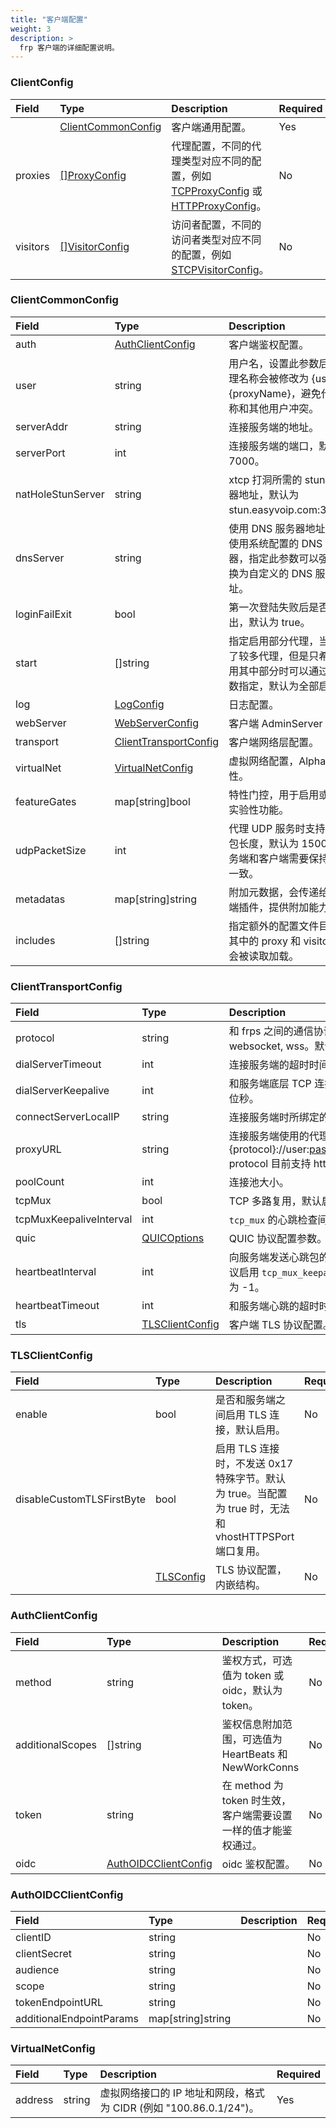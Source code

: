 ```yaml
---
title: "客户端配置"
weight: 3
description: >
  frp 客户端的详细配置说明。
---
```


### ClientConfig

| Field | Type | Description | Required |
| :--- | :--- | :--- | :--- |
| | [ClientCommonConfig](#clientcommonconfig) | 客户端通用配置。 | Yes |
| proxies | [[]ProxyConfig](../proxy) | 代理配置，不同的代理类型对应不同的配置，例如 [TCPProxyConfig](../proxy#tcpproxyconfig) 或 [HTTPProxyConfig](../proxy#httpproxyconfig)。 | No |
| visitors | [[]VisitorConfig](../visitor) | 访问者配置，不同的访问者类型对应不同的配置，例如 [STCPVisitorConfig](../visitor#stcpvisitorconfig)。 | No |

### ClientCommonConfig

| Field | Type | Description | Required |
| :--- | :--- | :--- | :--- |
| auth | [AuthClientConfig](#authclientconfig) | 客户端鉴权配置。 | No |
| user | string | 用户名，设置此参数后，代理名称会被修改为 {user}.{proxyName}，避免代理名称和其他用户冲突。 | No |
| serverAddr | string | 连接服务端的地址。 | No |
| serverPort | int | 连接服务端的端口，默认为 7000。 | No |
| natHoleStunServer | string | xtcp 打洞所需的 stun 服务器地址，默认为 stun.easyvoip.com:3478。 | No |
| dnsServer | string | 使用 DNS 服务器地址，默认使用系统配置的 DNS 服务器，指定此参数可以强制替换为自定义的 DNS 服务器地址。 | No |
| loginFailExit | bool | 第一次登陆失败后是否退出，默认为 true。 | No |
| start | []string | 指定启用部分代理，当配置了较多代理，但是只希望启用其中部分时可以通过此参数指定，默认为全部启用。 | No |
| log | [LogConfig](../common#logconfig) | 日志配置。 | No |
| webServer | [WebServerConfig](../common#webserverconfig) | 客户端 AdminServer 配置。 | No |
| transport | [ClientTransportConfig](#clienttransportconfig) | 客户端网络层配置。 | No |
| virtualNet | [VirtualNetConfig](#virtualnetconfig) | 虚拟网络配置，Alpha 特性。 | No |
| featureGates | map[string]bool | 特性门控，用于启用或禁用实验性功能。 | No |
| udpPacketSize | int | 代理 UDP 服务时支持的最大包长度，默认为 1500，服务端和客户端需要保持配置一致。 | No |
| metadatas | map[string]string | 附加元数据，会传递给服务端插件，提供附加能力。 | No |
| includes | []string | 指定额外的配置文件目录，其中的 proxy 和 visitor 配置会被读取加载。 | No |

### ClientTransportConfig

| Field | Type | Description | Required |
| :--- | :--- | :--- | :--- |
| protocol | string | 和 frps 之间的通信协议，可选值为 tcp, kcp, quic, websocket, wss。默认为 tcp。 | No |
| dialServerTimeout | int | 连接服务端的超时时间，默认为 10s。 | No |
| dialServerKeepalive | int | 和服务端底层 TCP 连接的 keepalive 间隔时间，单位秒。 | No |
| connectServerLocalIP | string | 连接服务端时所绑定的本地 IP。 | No |
| proxyURL | string | 连接服务端使用的代理地址，格式为 {protocol}://user:passwd@192.168.1.128:8080 protocol 目前支持 http、socks5、ntlm。 | No |
| poolCount | int | 连接池大小。 | No |
| tcpMux | bool | TCP 多路复用，默认启用。 | No |
| tcpMuxKeepaliveInterval | int | `tcp_mux` 的心跳检查间隔时间。 | No |
| quic | [QUICOptions](../common#quicoptions) | QUIC 协议配置参数。 | No |
| heartbeatInterval | int | 向服务端发送心跳包的间隔时间，默认为 30s。建议启用 `tcp_mux_keepalive_interval`，将此值设置为 -1。 | No |
| heartbeatTimeout | int | 和服务端心跳的超时时间，默认为 90s。 | No |
| tls | [TLSClientConfig](#tlsclientconfig) | 客户端 TLS 协议配置。 | No |

### TLSClientConfig

| Field | Type | Description | Required |
| :--- | :--- | :--- | :--- |
| enable | bool | 是否和服务端之间启用 TLS 连接，默认启用。 | No |
| disableCustomTLSFirstByte | bool | 启用 TLS 连接时，不发送 0x17 特殊字节。默认为 true。当配置为 true 时，无法和 vhostHTTPSPort 端口复用。 | No |
| | [TLSConfig](../common#tlsconfig) | TLS 协议配置，内嵌结构。 | No |

### AuthClientConfig

| Field | Type | Description | Required |
| :--- | :--- | :--- | :--- |
| method | string | 鉴权方式，可选值为 token 或 oidc，默认为 token。 | No |
| additionalScopes | []string | 鉴权信息附加范围，可选值为 HeartBeats 和 NewWorkConns | No |
| token | string | 在 method 为 token 时生效，客户端需要设置一样的值才能鉴权通过。 | No |
| oidc | [AuthOIDCClientConfig](#authoidcclientconfig) | oidc 鉴权配置。| No |

### AuthOIDCClientConfig

| Field | Type | Description | Required |
| :--- | :--- | :--- | :--- |
| clientID | string | | No |
| clientSecret | string | | No |
| audience | string | | No |
| scope | string | | No |
| tokenEndpointURL | string | | No |
| additionalEndpointParams | map[string]string | | No |

### VirtualNetConfig

| Field | Type | Description | Required |
| :--- | :--- | :--- | :--- |
| address | string | 虚拟网络接口的 IP 地址和网段，格式为 CIDR (例如 "100.86.0.1/24")。 | Yes |
